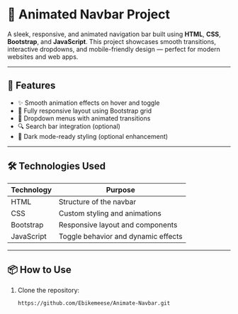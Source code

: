 # 🚀 Animated Navbar Project

A sleek, responsive, and animated navigation bar built using **HTML**, **CSS**, **Bootstrap**, and **JavaScript**. This project showcases smooth transitions, interactive dropdowns, and mobile-friendly design — perfect for modern websites and web apps.

---

## 🎯 Features

- ✨ Smooth animation effects on hover and toggle  
- 📱 Fully responsive layout using Bootstrap grid  
- 📂 Dropdown menus with animated transitions  
- 🔍 Search bar integration (optional)  
- 🌙 Dark mode-ready styling (optional enhancement)

---

## 🛠️ Technologies Used

| Technology | Purpose |
|------------|---------|
| HTML       | Structure of the navbar |
| CSS        | Custom styling and animations |
| Bootstrap  | Responsive layout and components |
| JavaScript | Toggle behavior and dynamic effects |

---


## 📦 How to Use

1. Clone the repository:
   ```bash
   https://github.com/Ebikemeese/Animate-Navbar.git

